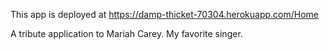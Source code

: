 This app is deployed at https://damp-thicket-70304.herokuapp.com/Home

A tribute application to Mariah Carey.    My favorite singer.


